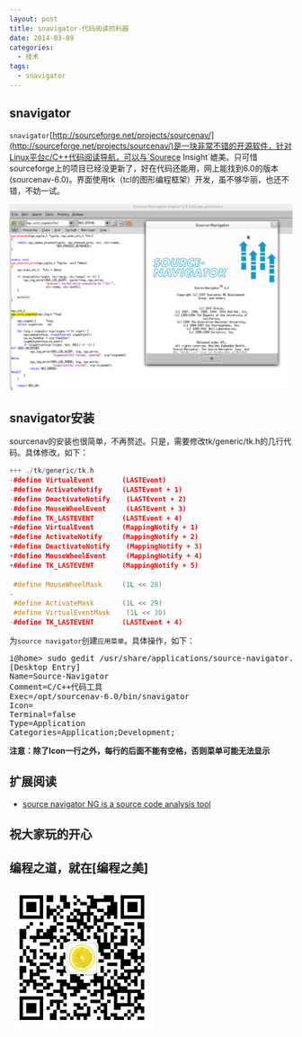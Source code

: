 ```yaml
---
layout: post
title: snavigator-代码阅读的利器
date: 2014-03-09
categories:
  - 技术
tags:
  - snavigator
---
```

## snavigator

`snavigator`[http://sourceforge.net/projects/sourcenav/](http://sourceforge.net/projects/sourcenav/)是一块非常不错的开源软件，针对Linux平台c/C++代码阅读导航，可以与`Sourece Insight`媲美。只可惜sourceforge上的项目已经没更新了，好在代码还能用，网上能找到6.0的版本(sourcenav-6.0)。界面使用tk（tcl的图形编程框架）开发，虽不够华丽，也还不错，不妨一试。

[![sourcena](/img/article/2014-03/09-01_snavigator.png)](http://sourceforge.net/projects/sourcenav/)


## snavigator安装

sourcenav的安装也很简单，不再赘述。只是，需要修改tk/generic/tk.h的几行代码。具体修改，如下：

``` cpp
+++ ./tk/generic/tk.h
-#define VirtualEvent	    (LASTEvent)
-#define ActivateNotify	    (LASTEvent + 1)
-#define DeactivateNotify    (LASTEvent + 2)
-#define MouseWheelEvent     (LASTEvent + 3)
-#define TK_LASTEVENT	    (LASTEvent + 4)
+#define VirtualEvent	    (MappingNotify + 1)
+#define ActivateNotify	    (MappingNotify + 2)
+#define DeactivateNotify    (MappingNotify + 3)
+#define MouseWheelEvent     (MappingNotify + 4)
+#define TK_LASTEVENT	    (MappingNotify + 5)

 #define MouseWheelMask	    (1L << 28)
-
 #define ActivateMask	    (1L << 29)
 #define VirtualEventMask    (1L << 30)
-#define TK_LASTEVENT	    (LASTEvent + 4)
```

为`source navigator`创建`应用菜单`。具体操作，如下：

<pre class="prettyprint">
i@home> sudo gedit /usr/share/applications/source-navigator.desktop
[Desktop Entry]
Name=Source-Navigator
Comment=C/C++代码工具
Exec=/opt/sourcenav-6.0/bin/snavigator
Icon= 
Terminal=false
Type=Application
Categories=Application;Development;
</pre>

__注意：除了Icon一行之外，每行的后面不能有空格，否则菜单可能无法显示__


## 扩展阅读

* [source navigator NG is a source code analysis tool](http://sourcenav.berlios.de/)

## 祝大家玩的开心

## 编程之道，就在[编程之美]

![编程之美](/img/weixin_qr.jpg)


